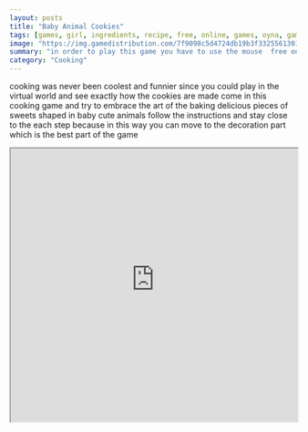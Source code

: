 ```yaml
---
layout: posts
title: "Baby Animal Cookies"
tags: [games, girl, ingredients, recipe, free, online, games, oyna, game, free, games, play, play, games]
image: "https://img.gamedistribution.com/7f9098c5d4724db19b3f33255613010a.jpg"
summary: "in order to play this game you have to use the mouse  free online games oyna game free games play play games"
category: "Cooking"
---
```


cooking was never been coolest and funnier since you could play in the virtual world and see exactly how the cookies are made come in this cooking game and try to embrace the art of the baking delicious pieces of sweets shaped in baby cute animals follow the instructions and stay close to the each step because in this way you can move to the decoration part which is the best part of the game

<iframe width="100%" height="480px;" src="https://html5.gamedistribution.com/7f9098c5d4724db19b3f33255613010a/"></iframe>